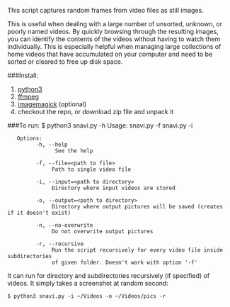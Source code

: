 This script captures random frames from video files as still images.

This is useful when dealing with a large number of unsorted, unknown, or poorly named videos. By quickly browsing through the resulting images, you can identify the contents of the videos without having to watch them individually. This is especially helpful when managing large collections of home videos that have accumulated on your computer and need to be sorted or cleared to free up disk space.

###Install:
1. [python3](https://www.python.org)
2. [ffmpeg](https://ffmpeg.org/)
3. [imagemagick](https://www.imagemagick.org/) (optional) 
4. checkout the repo, or download zip file and unpack it

###To run:
    $ python3 snavi.py -h
       Usage:  snavi.py -f <file>
               snavi.py -i <inputfolder>

       Options:
             -h, --help
                   See the help

             -f, --file=<path to file>
                  Path to single video file

             -i, --input=<path to directory>
                  Directory where input videos are stored

             -o, --output=<path to directory>
                  Directory where output pictures will be saved (creates if it doesn't exist)

             -n, --no-overwrite
                  Do not overwrite output pictures

             -r, --recursive
                  Run the script recursively for every video file inside subdirectories
                  of given folder. Doesn't work with option '-f'

It can run for directory and subdirectories recursively (if specified) of videos.
It simply takes a screenshot at random second:

    $ python3 snavi.py -i ~/Videos -o ~/Videos/pics -r
